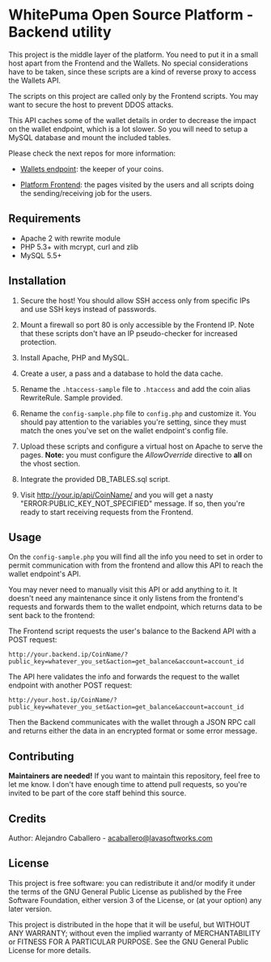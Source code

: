 # WhitePuma Open Source Platform - Backend utility

This project is the middle layer of the platform. You need to put it in a
small host apart from the Frontend and the Wallets. No special considerations
have to be taken, since these scripts are a kind of reverse proxy to access
the Wallets API.

The scripts on this project are called only by the Frontend scripts. You may
want to secure the host to prevent DDOS attacks.

This API caches some of the wallet details in order to decrease the impact on the
wallet endpoint, which is a lot slower. So you will need to setup a MySQL database
and mount the included tables.

Please check the next repos for more information:

* [Wallets endpoint](https://github.com/lavacaballero/whitepuma-wallets):
  the keeper of your coins.
  
* [Platform Frontend](https://github.com/lavacaballero/whitepuma-frontend):
  the pages visited by the users and all scripts doing the sending/receiving
  job for the users.

## Requirements

* Apache 2 with rewrite module
* PHP 5.3+ with mcrypt, curl and zlib
* MySQL 5.5+

## Installation

1. Secure the host! You should allow SSH access only from specific IPs
   and use SSH keys instead of passwords.
   
4. Mount a firewall so port 80 is only accessible by the Frontend IP.
   Note that these scripts don't have an IP pseudo-checker for increased protection.

5. Install Apache, PHP and MySQL.

6. Create a user, a pass and a database to hold the data cache.

7. Rename the `.htaccess-sample` file to `.htaccess` and add the coin alias RewriteRule. Sample provided.

8. Rename the `config-sample.php` file to `config.php` and customize it.
   You should pay attention to the variables you're setting, since they must match
   the ones you've set on the wallet endpoint's config file.

9. Upload these scripts and configure a virtual host on Apache to serve the pages.
   **Note:** you must configure the *AllowOverride* directive to **all** on the vhost section.

10. Integrate the provided DB_TABLES.sql script.

11. Visit http://your.ip/api/CoinName/ and you will get a nasty "ERROR:PUBLIC_KEY_NOT_SPECIFIED" message.
    If so, then you're ready to start receiving requests from the Frontend.

## Usage

On the `config-sample.php` you will find all the info you need to set in order to permit communication with
from the frontend and allow this API to reach the wallet endpoint's API. 

You may never need to manually visit this API or add anything to it. It doesn't need any maintenance
since it only listens from the frontend's requests and forwards them to the wallet endpoint,
which returns data to be sent back to the frontend:

The Frontend script requests the user's balance to the Backend API with a POST request:

```
http://your.backend.ip/CoinName/?public_key=whatever_you_set&action=get_balance&account=account_id
```

The API here validates the info and forwards the request to the wallet endpoint with another POST request:

```
http://your.host.ip/CoinName/?public_key=whatever_you_set&action=get_balance&account=account_id
```

Then the Backend communicates with the wallet through a JSON RPC call
and returns either the data in an encrypted format or some error message.

## Contributing

**Maintainers are needed!** If you want to maintain this repository, feel free to let me know.
I don't have enough time to attend pull requests, so you're invited to be part of the core staff
behind this source.

## Credits

Author: Alejandro Caballero - acaballero@lavasoftworks.com

## License

This project is free software: you can redistribute it and/or modify
it under the terms of the GNU General Public License as published by
the Free Software Foundation, either version 3 of the License, or
(at your option) any later version.

This project is distributed in the hope that it will be useful,
but WITHOUT ANY WARRANTY; without even the implied warranty of
MERCHANTABILITY or FITNESS FOR A PARTICULAR PURPOSE.  See the
GNU General Public License for more details.
